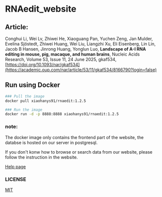 # RNAedit_website

## Article:

Conghui Li, Wei Lv, Zhiwei He, Xiaoguang Pan, Yuchen Zeng, Jan Mulder, Evelina Sjöstedt, Zhiwei Huang, Wei Liu, Liangzhi Xu, Eli Eisenberg, Lin Lin, Jacob B Hansen, Jinrong Huang, Yonglun Luo, **Landscape of A-I RNA editing in mouse, pig, macaque, and human brains**, Nucleic Acids Research, Volume 53, Issue 11, 24 June 2025, gkaf534, [https://doi.org/10.1093/nar/gkaf534](https://academic.oup.com/nar/article/53/11/gkaf534/8166790?login=false)

## Run using Docker

```bash
### Pull the image
docker pull xiaohanys91/rnaedit:1.2.5

### Run the image
docker run -d -p 8888:8888 xiaohanys91/rnaedit:1.2.5
```

### note:

The docker image only contains the frontend part of the website, the databse is hosted on our server in postgresql.

If you don't konw how to browse or search data from our website, please follow the instruction in the website.

[Help page](https://dream-ai.biomed.au.dk/help/)

### LICENSE

[MIT](https://github.com/panxiaoguang/RNAedit_website/blob/main/LICENSE)
